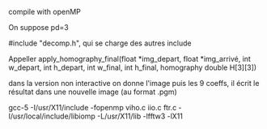 compile with openMP

On suppose pd=3

#include "decomp.h", qui se charge des autres include

Appeller apply_homography_final(float *img_depart, float *img_arrivé, int w_depart, int h_depart, int w_final, int h_final, homography double H[3][3])

dans la version non interactive on donne l'image puis les 9 coeffs, il écrit le résultat dans une nouvelle image (au format .pgm)

gcc-5 -I/usr/X11/include -fopenmp viho.c iio.c ftr.c -I/usr/local/include/libiomp -L/usr/X11/lib -lfftw3 -lX11
